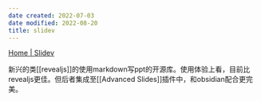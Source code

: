 ```yaml
---
date created: 2022-07-03
date modified: 2022-08-20
title: slidev
---
```


[Home | Slidev](https://cn.sli.dev/)

新兴的类[[revealjs]]的使用markdown写ppt的开源库。使用体验上看，目前比revealjs更佳。但后者集成至[[Advanced Slides]]插件中，和obsidian配合更完美。
